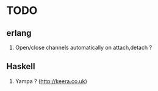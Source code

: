 TODO
====

erlang
------
1.  Open/close channels automatically on attach,detach ?


Haskell
-------
1. Yampa ? (http://keera.co.uk)
